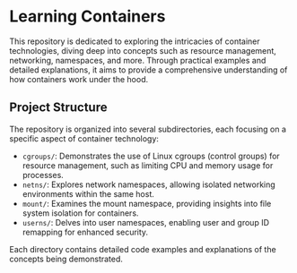 # Learning Containers

This repository is dedicated to exploring the intricacies of container technologies, diving deep into concepts such as resource management, networking, namespaces, and more. Through practical examples and detailed explanations, it aims to provide a comprehensive understanding of how containers work under the hood.

## Project Structure

The repository is organized into several subdirectories, each focusing on a specific aspect of container technology:

- `cgroups/`: Demonstrates the use of Linux cgroups (control groups) for resource management, such as limiting CPU and memory usage for processes.
- `netns/`: Explores network namespaces, allowing isolated networking environments within the same host.
- `mount/`: Examines the mount namespace, providing insights into file system isolation for containers.
- `userns/`: Delves into user namespaces, enabling user and group ID remapping for enhanced security.

Each directory contains detailed code examples and explanations of the concepts being demonstrated.
